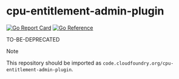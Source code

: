 # cpu-entitlement-admin-plugin
[![Go Report Card](https://goreportcard.com/badge/code.cloudfoundry.org/cpu-entitlement-admin-plugin)](https://goreportcard.com/report/code.cloudfoundry.org/cpu-entitlement-admin-plugin)
[![Go Reference](https://pkg.go.dev/badge/code.cloudfoundry.org/cpu-entitlement-admin-plugin.svg)](https://pkg.go.dev/code.cloudfoundry.org/cpu-entitlement-admin-plugin)

 TO-BE-DEPRECATED

> [!NOTE]
>
> This repository should be imported as `code.cloudfoundry.org/cpu-entitlement-admin-plugin`.
